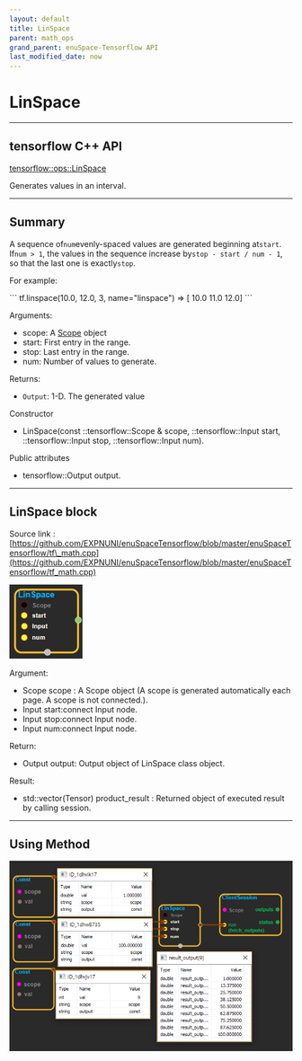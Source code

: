 ```yaml
--- 
layout: default 
title: LinSpace 
parent: math_ops 
grand_parent: enuSpace-Tensorflow API 
last_modified_date: now 
--- 
```


# LinSpace

---

## tensorflow C++ API

[tensorflow::ops::LinSpace](https://www.tensorflow.org/api_docs/cc/class/tensorflow/ops/lin-space)

Generates values in an interval.

---

## Summary

A sequence of`num`evenly-spaced values are generated beginning at`start`. If`num > 1`, the values in the sequence increase by`stop - start / num - 1`, so that the last one is exactly`stop`.

For example:

\`\`\` tf.linspace\(10.0, 12.0, 3, name="linspace"\) =&gt; \[ 10.0 11.0 12.0\] \`\`\`

Arguments:

* scope: A [Scope](https://www.tensorflow.org/api_docs/cc/class/tensorflow/scope.html#classtensorflow_1_1_scope) object
* start: First entry in the range.
* stop: Last entry in the range.
* num: Number of values to generate.

Returns:

* `Output`: 1-D. The generated value

Constructor

* LinSpace\(const ::tensorflow::Scope & scope,  ::tensorflow::Input start,  ::tensorflow::Input stop,  ::tensorflow::Input num\).

Public attributes

* tensorflow::Output output.

---

## LinSpace block

Source link : [https://github.com/EXPNUNI/enuSpaceTensorflow/blob/master/enuSpaceTensorflow/tf\_math.cpp](https://github.com/EXPNUNI/enuSpaceTensorflow/blob/master/enuSpaceTensorflow/tf_math.cpp)

![](./assets/math_LinSpace_Symbol.png)

Argument:

* Scope scope : A Scope object \(A scope is generated automatically each page. A scope is not connected.\).
* Input start:connect  Input node.
* Input stop:connect  Input node.
* Input num:connect  Input node.

Return:

* Output output: Output object of LinSpace class object.

Result:

* std::vector\(Tensor\) product\_result : Returned object of executed result by calling session.

---

## Using Method

![](./assets/math_LinSpace_Method.png)

